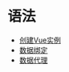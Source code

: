 # 语法
- <a href="../../pages/framework/vue/创建Vue实例.md">创建Vue实例</a>
- <a href="../../pages/framework/vue/数据绑定.md">数据绑定</a>
- <a href="../../pages/framework/vue/数据代理.md">数据代理</a>
